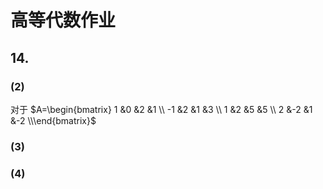 # 高等代数作业
<!-- 
## 练习

在 $P[x]_{n}(n>1)$ 中, 求微分变换 $D$ 的特征多项式. 并证明: $D$ 在任何一组基下的矩阵都不可能是对角矩阵 (即 $D$ 不可对角化).

**解:**

对于一组基 $1, x, x^{2},\cdots ,x^{n-1}$, 其对应的线性变换矩阵 $A$ 为

$A=\begin{pmatrix}0&1&\cdots&0\\0&0&\cdots&0\\\vdots&\vdots&\ddots&\vdots\\0&0&\cdots&n-1\\0&0&\cdots&0\end{pmatrix}$

$\therefore |\lambda E-A|=\begin{vmatrix}\lambda&-1&\cdots&0\\0&\lambda&\cdots&0\\\vdots&\vdots&\ddots&\vdots\\0&0&\cdots&1-n\\0&0&\cdots&\lambda\end{vmatrix}=\lambda^{n}$

所以 $D$ 的特征值为 $0$

带入 $\lambda E-A$ 可得 $-A$.

求解 $-AX=0$ 方程组可知, 解空间的维度是 $1$, 即只有一个线性无关的特征向量.

所以对于 $n>1$ 的 $D$ 来说, $D$ 不可对角化.

## 例 3

线性变换 $\sigma$ 在基 $\varepsilon_1, \varepsilon_2, \varepsilon_3$ 下的矩阵为 $A=\begin{bmatrix} -1 &1 &0 \\ -4 &3 &0 \\ 1 &0 &2 \\\end{bmatrix}$, 在 $V$ 中是否存在一组基, 使 $\sigma$ 在该基下为对角矩阵, 若存在, 则求之.

**解:**

对于矩阵: $A=\begin{bmatrix} -1 &1 &0 \\ -4 &3 &0 \\ 1 &0 &2 \\\end{bmatrix}$

令 $B=\lambda\begin{bmatrix}1 &0 &0 \\0 &1 &0 \\0 &0 &1 \\\end{bmatrix}-\begin{bmatrix} -1 &1 &0 \\ -4 &3 &0 \\ 1 &0 &2 \\\end{bmatrix}=\begin{bmatrix}\lambda + 1 & -1 & 0\\4 & \lambda - 3 & 0\\-1 & 0 & \lambda - 2\end{bmatrix}$

行列式为 $\lambda^{3} - 4 \lambda^{2} + 5 \lambda - 2=\left(\lambda - 2\right) \left(\lambda - 1\right)^{2}$

解得其特征值为 $1, 2$

令 $\lambda_1=1, \lambda_2=2$

则 $B_1=\lambda_1\begin{bmatrix}1 &0 &0 \\0 &1 &0 \\0 &0 &1 \\\end{bmatrix}-\begin{bmatrix} -1 &1 &0 \\ -4 &3 &0 \\ 1 &0 &2 \\\end{bmatrix}=\begin{bmatrix}2 & -1 & 0\\4 & -2 & 0\\-1 & 0 & -1\end{bmatrix}$

进行初等行变换化简:

$\begin{bmatrix}2 & -1 & 0\\4 & -2 & 0\\-1 & 0 & -1\end{bmatrix} \rightarrow \begin{bmatrix}1 & 0 & 1\\0 & 1 & 2\\0 & 0 & 0\end{bmatrix}$

对于特征值 $\lambda_1=1$, 其中一个特征向量是 $\xi_1=\begin{bmatrix}-1\\-2\\1\end{bmatrix}$

同理 $B_2=\lambda_2\begin{bmatrix}1 &0 &0 \\0 &1 &0 \\0 &0 &1 \\\end{bmatrix}-\begin{bmatrix} -1 &1 &0 \\ -4 &3 &0 \\ 1 &0 &2 \\\end{bmatrix}=\begin{bmatrix}3 & -1 & 0\\4 & -1 & 0\\-1 & 0 & 0\end{bmatrix}$

进行初等行变换化简:

$\begin{bmatrix}3 & -1 & 0\\4 & -1 & 0\\-1 & 0 & 0\end{bmatrix} \rightarrow\begin{bmatrix}1 & 0 & 0\\0 & 1 & 0\\0 & 0 & 0\end{bmatrix}$

对于特征值 $\lambda_2=2$, 其中一个特征向量是 $\xi_2=\begin{bmatrix}0\\0\\1\end{bmatrix}$

因为 $A$ 是 $3$ 维的矩阵, 而只有 $2$ 个线性无关的特征向量

所以不存在一组基, 使得 $\sigma$ 在其之下为对角矩阵.


## 例 4

实数域上的矩阵 $A$ 能否与对角矩阵相似? 如果能, 求可逆矩阵 $X$ 使 $X^{-1}AX=\Lambda$ 为对角阵, 这里 $A=\begin{bmatrix} -2 &1 &1 \\ 0 &2 &0 \\ -4 &1 &3 \\\end{bmatrix}$.

**解:**

令 $B=\lambda\begin{bmatrix}1 &0 &0 \\0 &1 &0 \\0 &0 &1 \\\end{bmatrix}-\begin{bmatrix} -2 &1 &1 \\ 0 &2 &0 \\ -4 &1 &3 \\\end{bmatrix}=\begin{bmatrix}\lambda + 2 & -1 & -1\\0 & \lambda - 2 & 0\\4 & -1 & \lambda - 3\end{bmatrix}$

其行列式为 $\lambda^{3} - 3 \lambda^{2} + 4=\left(\lambda - 2\right)^{2} \left(\lambda + 1\right)$

解得其特征值为 $-11, 2$

令 $\lambda_1=-1, \lambda_2=2$

则 $B_1=\lambda_1\begin{bmatrix}1 &0 &0 \\0 &1 &0 \\0 &0 &1 \\\end{bmatrix}-\begin{bmatrix} -2 &1 &1 \\ 0 &2 &0 \\ -4 &1 &3 \\\end{bmatrix}=\begin{bmatrix}1 & -1 & -1\\0 & -3 & 0\\4 & -1 & -4\end{bmatrix}$

进行初等行变换化简:

$\begin{bmatrix}1 & -1 & -1\\0 & -3 & 0\\4 & -1 & -4\end{bmatrix} \rightarrow \begin{bmatrix}1 & 0 & -1\\0 & 1 & 0\\0 & 0 & 0\end{bmatrix}$

对于特征值 $\lambda_1=-1$, 其中一个特征向量为 $\xi_1=\begin{bmatrix}1\\0\\1\end{bmatrix}$

同理 $B_2=\lambda_2\begin{bmatrix}1 &0 &0 \\0 &1 &0 \\0 &0 &1 \\\end{bmatrix}-\begin{bmatrix} -2 &1 &1 \\ 0 &2 &0 \\ -4 &1 &3 \\\end{bmatrix}=\begin{bmatrix}4 & -1 & -1\\0 & 0 & 0\\4 & -1 & -1\end{bmatrix}$

进行初等行变换化简:

$\begin{bmatrix}4 & -1 & -1\\0 & 0 & 0\\4 & -1 & -1\end{bmatrix} \rightarrow \begin{bmatrix}1 & - \frac{1}{4} & - \frac{1}{4}\\0 & 0 & 0\\0 & 0 & 0\end{bmatrix}$

对于特征值 $\lambda_2=2$, 其中两个线性无关的特征向量为 $\xi_{2}=\begin{bmatrix}\frac{1}{4}\\1\\0\end{bmatrix}, \xi_3=\begin{bmatrix}\frac{1}{4}\\0\\1\end{bmatrix}$

因此可以令 $X=\begin{bmatrix} 1 &\frac{1}{4} &\frac{1}{4} \\ 0 &1 &0 \\ 1 &0 &1 \\\end{bmatrix}$

则有 $\Lambda=X^{-1}AX=\begin{bmatrix} 1 &\frac{1}{4} &\frac{1}{4} \\ 0 &1 &0 \\ 1 &0 &1 \\\end{bmatrix}^{-1}\begin{bmatrix} -2 &1 &1 \\ 0 &2 &0 \\ -4 &1 &3 \\\end{bmatrix}\begin{bmatrix} 1 &\frac{1}{4} &\frac{1}{4} \\ 0 &1 &0 \\ 1 &0 &1 \\\end{bmatrix}=\begin{bmatrix}-1 & 0 & 0\\0 & 2 & 0\\0 & 0 & 2\end{bmatrix}$ 为对角阵. -->


## 14.

### (2)

对于 $A=\begin{bmatrix} 1 &0 &2 &1 \\ -1 &2 &1 &3 \\ 1 &2 &5 &5 \\ 2 &-2 &1 &-2 \\\end{bmatrix}$


### (3)

### (4)